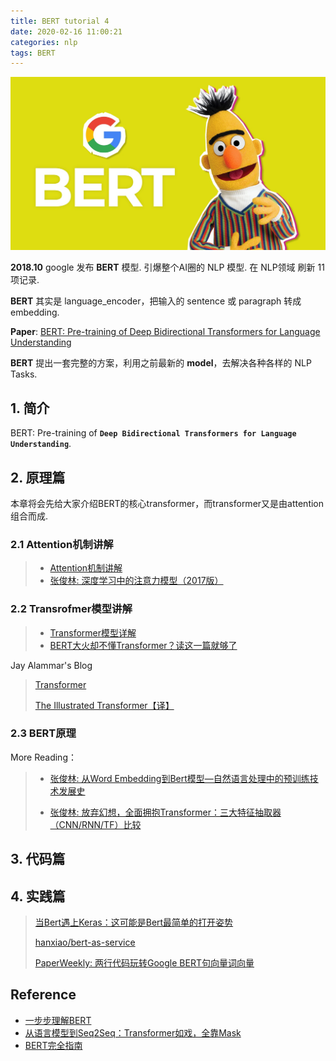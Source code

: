 ```yaml
---
title: BERT tutorial 4
date: 2020-02-16 11:00:21
categories: nlp
tags: BERT
---
```


<img src="/images/nlp/bert/bert_update_logo.jpg" width="550" alt="bert" />

<!-- more -->

**2018.10** google 发布 **BERT** 模型. 引爆整个AI圈的 NLP 模型. 在 NLP领域 刷新 11 项记录.

**BERT** 其实是 language_encoder，把输入的 sentence 或 paragraph 转成 embedding.

**Paper**: [BERT: Pre-training of Deep Bidirectional Transformers for Language Understanding](https://arxiv.org/abs/1810.04805)

**BERT** 提出一套完整的方案，利用之前最新的 **model**，去解决各种各样的 NLP Tasks.

## 1. 简介

BERT: Pre-training of **`Deep Bidirectional Transformers for Language Understanding`**.

## 2. 原理篇

本章将会先给大家介绍BERT的核心transformer，而transformer又是由attention组合而成. 

### 2.1 Attention机制讲解

> - [Attention机制讲解](https://terrifyzhao.github.io/2019/01/04/Attention机制讲解.html)
> - [张俊林: 深度学习中的注意力模型（2017版）](https://zhuanlan.zhihu.com/p/37601161)

### 2.2 Transrofmer模型讲解

> - [Transformer模型详解](https://terrifyzhao.github.io/2019/01/11/Transformer模型详解.html)
> - [BERT大火却不懂Transformer？读这一篇就够了](https://zhuanlan.zhihu.com/p/54356280)

Jay Alammar's Blog
 
> [Transformer](https://jalammar.github.io/illustrated-transformer/)
> 
> [The Illustrated Transformer【译】](https://blog.csdn.net/yujianmin1990/article/details/85221271)

### 2.3 BERT原理


 More Reading：

> - [张俊林: 从Word Embedding到Bert模型—自然语言处理中的预训练技术发展史](https://zhuanlan.zhihu.com/p/49271699) 
> 
> - [张俊林: 放弃幻想，全面拥抱Transformer：三大特征抽取器（CNN/RNN/TF）比较](https://zhuanlan.zhihu.com/p/54743941)


## 3. 代码篇

## 4. 实践篇

> [当Bert遇上Keras：这可能是Bert最简单的打开姿势](https://kexue.fm/archives/6736)
>
> [hanxiao/bert-as-service](https://github.com/hanxiao/bert-as-service)
> 
> [PaperWeekly: 两行代码玩转Google BERT句向量词向量](https://zhuanlan.zhihu.com/p/50582974)

## Reference

- [一步步理解BERT][2]
- [从语言模型到Seq2Seq：Transformer如戏，全靠Mask][1]
- [BERT完全指南](https://terrifyzhao.github.io/2019/01/17/BERT完全指南.html)

[1]: 从语言模型到Seq2Seq：Transformer如戏，全靠Mask
[2]: https://mp.weixin.qq.com/s/H4at_BDLwZWqlBHLjMZWRQ



